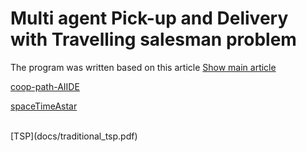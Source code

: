 # Multi agent Pick-up and Delivery with Travelling salesman problem

The program was written based on this article
[Show main article](docs/tsp-mapf.pdf)
<br> 

[coop-path-AIIDE](docs/coop-path-AIIDE.pdf)
<br>

[spaceTimeAstar](docs/spaceTimeAstar.pdf)

<br>
[TSP](docs/traditional_tsp.pdf)

